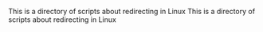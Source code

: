 This is a directory of scripts about redirecting in Linux
This is a directory of scripts about redirecting in Linux
